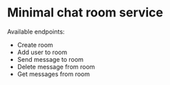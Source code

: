 # Minimal chat room service

Available endpoints:

- Create room
- Add user to room
- Send message to room
- Delete message from room
- Get messages from room
